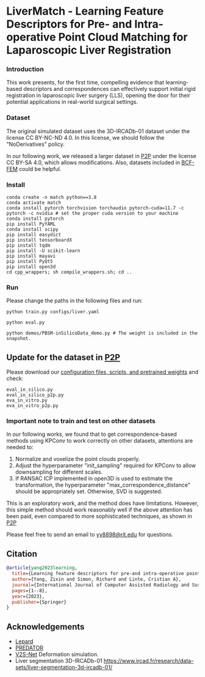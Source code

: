 # LiverMatch - Learning Feature Descriptors for Pre- and Intra-operative Point Cloud Matching for Laparoscopic Liver Registration

### Introduction

This work presents, for the first time, compelling evidence that learning-based descriptors and correspondences can effectively support initial rigid registration in laparoscopic liver surgery (LLS), opening the door for their potential applications in real-world surgical settings.

### Dataset

The original simulated dataset uses the 3D-IRCADb-01 dataset under the license CC BY-NC-ND 4.0. In this license, we should follow the "NoDerivatives" policy.

In our following work, we released a larger dataset in [P2P](https://github.com/zixinyang9109/P2P) under the license CC BY-SA 4.0, which allows modifications. Also, datasets included in [BCF-FEM](https://github.com/zixinyang9109/BCF-FEM) could be helpful.


### Install
```
conda create -n match python==3.8
conda activate match
conda install pytorch torchvision torchaudio pytorch-cuda=11.7 -c pytorch -c nvidia # set the proper cuda version to your machine
conda install pytorch
pip install PyYAML
conda install scipy
pip install easydict
pip install tensorboardX
pip install tqdm
pip install -U scikit-learn
pip install mayavi
pip install PyQt5
pip install open3d
cd cpp_wrappers; sh compile_wrappers.sh; cd ..
```
### Run

Please change the paths in the following files and run:

```
python train.py configs/liver.yaml
```

```
python eval.py
```

```
python demos/PBSM-inSilicoData_demo.py # The weight is included in the snapshot. 
```

## Update for the dataset in [P2P](https://github.com/zixinyang9109/P2P)

Please download our [configuration files, scripts, and pretrained weights](https://drive.google.com/file/d/1L0mWJevuJVbdiOjW7o0wLeAFCpCmug8o/view?usp=sharing) and check:

```
eval_in_silico.py
eval_in_silico_p2p.py
eva_in_vitro.py
eva_in_vitro_p2p.py
```




### Important note to train and test on other datasets

In our following works, we found that to get correspondence-based methods using KPConv to work correctly on other datasets, attentions are needed to:

1. Normalize and voxelize the point clouds properly.
2. Adjust the hyperparameter "init_sampling" required for KPConv to allow downsampling for different scales.
3. If RANSAC ICP implemented in open3D is used to estimate the transformation, the hyperparameter "max_correspondence_distance" should be appropriately set. Otherwise, SVD is suggested.

This is an exploratory work, and the method does have limitations. However, this simple method should work reasonably well if the above attention has been paid, even compared to more sophisticated techniques, as shown in [P2P](https://github.com/zixinyang9109/P2P) 

Please feel free to send an email to yy8898@rit.edu for questions.

## Citation

```bibtex
@article{yang2023learning,
  title={Learning feature descriptors for pre-and intra-operative point cloud matching for laparoscopic liver registration},
  author={Yang, Zixin and Simon, Richard and Linte, Cristian A},
  journal={International Journal of Computer Assisted Radiology and Surgery},
  pages={1--8},
  year={2023},
  publisher={Springer}
}
```



## Acknowledgements

- [Lepard](https://github.com/rabbityl/lepard) 
- [PREDATOR](https://github.com/prs-eth/OverlapPredator)
- [V2S-Net](https://gitlab.com/nct_tso_public/Volume2SurfaceCNN) Deformation simulation.
- Liver segmentation 3D-IRCADb-01 https://www.ircad.fr/research/data-sets/liver-segmentation-3d-ircadb-01/
